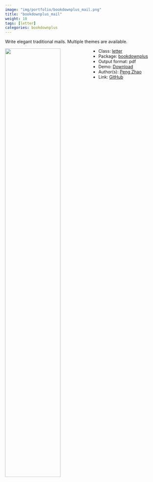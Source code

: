 ```yaml
---
image: "img/portfolio/bookdownplus_mail.png"
title: "bookdownplus_mail"
weight: 10
tags: [letter]
categories: bookdownplus
---
```


Write elegant traditional mails. Multiple themes are available.

<!--more-->

<p><a href="../../img/portfolio/bookdownplus_mail.png"><img class = "jf-image-shadow" src="../../img/portfolio/bookdownplus_mail.png" width="60%"  align="left"></a></p>

- Class: [letter](../../tags/letter)
- Package: [bookdownplus](bookdownplus)
- Output format: pdf
- Demo: [Download](https://pzhaonet.github.io/bookdownplus/inst2/mail/showcase/mail.pdf)
- Author(s): [Peng Zhao](https://pzhao.org)
- Link: [GitHub](https://github.com/pzhaonet/bookdownplus)


